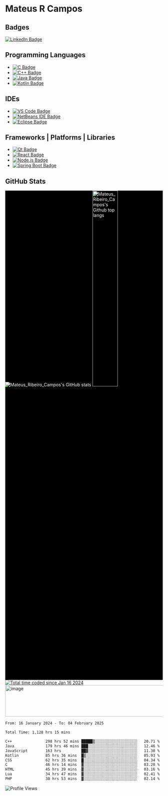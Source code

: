 # Mateus R Campos

## Badges
[![LinkedIn Badge](https://img.shields.io/badge/LinkedIn-blue?style=for-the-badge&logo=linkedin&logoColor=white)](https://www.linkedin.com/in/mateus-ribeiro-de-campos-6a135331)

## Programming Languages
- [![C Badge](https://img.shields.io/badge/c-%2300599C.svg?style=for-the-badge&logo=c&logoColor=white)](https://learn.microsoft.com/en-us/cpp/c-language/?view=msvc-170)
- [![C++ Badge](https://img.shields.io/badge/c++-%2300599C.svg?style=for-the-badge&logo=c%2B%2B&logoColor=white)](https://learn.microsoft.com/en-us/cpp/cpp/?view=msvc-170)
- [![Java Badge](https://img.shields.io/badge/java-%23ED8B00.svg?style=for-the-badge&logo=openjdk&logoColor=white)](https://dev.java/)
- [![Kotlin Badge](https://img.shields.io/badge/Kotlin-0095D5?&style=for-the-badge&logo=kotlin&logoColor=white)](https://kotlinlang.org/docs/home.html)

## IDEs
- [![VS Code Badge](https://img.shields.io/badge/Visual%20Studio%20Code-0078d7.svg?style=for-the-badge&logo=visual-studio-code&logoColor=white)](https://code.visualstudio.com/docs)
- [![NetBeans IDE Badge](https://img.shields.io/badge/NetBeansIDE-1B6AC6.svg?style=for-the-badge&logo=apache-netbeans-ide&logoColor=white)](https://netbeans.apache.org/front/main/)
- [![Eclipse Badge](https://img.shields.io/badge/Eclipse-2C2255?style=for-the-badge&logo=eclipse&logoColor=white)](https://www.eclipse.org/documentation/)

## Frameworks | Platforms | Libraries
- [![Qt Badge](https://img.shields.io/badge/Qt-%23217346.svg?style=for-the-badge&logo=Qt&logoColor=white)](https://doc.qt.io/)
- [![React Badge](https://img.shields.io/badge/react-%2320232a.svg?style=for-the-badge&logo=react&logoColor=%2361DAFB)](https://react.dev/)
- [![Node.js Badge](https://img.shields.io/badge/node.js-6DA55F?style=for-the-badge&logo=node.js&logoColor=white)](https://nodejs.org/en)
- [![Spring Boot Badge](https://img.shields.io/badge/Spring_Boot-F2F4F9?style=for-the-badge&logo=spring-boot)](https://docs.spring.io/spring-boot/docs/current/reference/htmlsingle/)

## GitHub Stats
<div style="background-color: #000000; color: #ffffff; display: inline-block; align-items: stretch;">
  <div style="flex: 1;">
    <img src="https://github-readme-stats-sigma-five.vercel.app/api?username=mateusribeirocampos&show_icons=true&theme=dark" alt="Mateus_Ribeiro_Campos's GitHub stats" style="max-width: 70%;">
    <img src="https://github-readme-stats-sigma-five.vercel.app/api/top-langs/?username=mateusribeirocampos&layout=compact&theme=dark" alt="Mateus_Ribeiro_Campos's Github top langs" style="width: 40%;">
  </div>
</div>
<div>
<div>
  <a href="https://wakatime.com/@018d1435-2bbc-41f2-9c8e-18d6109531a4"><img src="https://wakatime.com/badge/user/018d1435-2bbc-41f2-9c8e-18d6109531a4.svg" alt="Total time coded since Jan 16 2024" /></a>
</div>
  <a>
    <img height="100" src="https://media2.giphy.com/media/v1.Y2lkPTc5MGI3NjExMjJxb3Jtem1neGU3dm8wN3E5YzFzeG9hbHVjOWViNDZ6YWZwMGNveSZlcD12MV9pbnRlcm5hbF9naWZfYnlfaWQmY3Q9Zw/rwiTOXmYsb6uD3BeM6/giphy.gif" width="1050" alt="image">
  </a>
</div>
<!--START_SECTION:waka-->

```txt
From: 16 January 2024 - To: 04 February 2025

Total Time: 1,128 hrs 15 mins

C++               298 hrs 52 mins █████▒░░░░░░░░░░░░░░░░░░░   20.71 %
Java              179 hrs 46 mins ███░░░░░░░░░░░░░░░░░░░░░░   12.46 %
JavaScript        163 hrs         ██▓░░░░░░░░░░░░░░░░░░░░░░   11.30 %
Kotlin            85 hrs 36 mins  █▒░░░░░░░░░░░░░░░░░░░░░░░   05.93 %
CSS               62 hrs 35 mins  █░░░░░░░░░░░░░░░░░░░░░░░░   04.34 %
C                 46 hrs 14 mins  ▓░░░░░░░░░░░░░░░░░░░░░░░░   03.20 %
HTML              45 hrs 39 mins  ▓░░░░░░░░░░░░░░░░░░░░░░░░   03.16 %
Lua               34 hrs 47 mins  ▓░░░░░░░░░░░░░░░░░░░░░░░░   02.41 %
PHP               30 hrs 53 mins  ▓░░░░░░░░░░░░░░░░░░░░░░░░   02.14 %
```

<!--END_SECTION:waka-->

![Profile Views](https://komarev.com/ghpvc/?username=mateusribeirocampos&color=grey)
